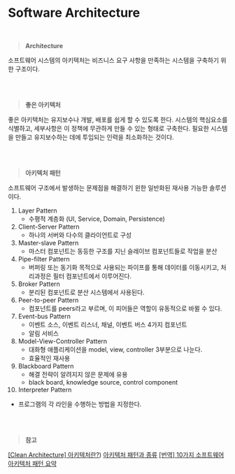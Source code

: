 # Software Architecture

<br/>

> **Architecture**

소프트웨어 시스템의 아키텍처는 비즈니스 요구 사항을 만족하는 시스템을 구축하기 위한 구조이다.

<br/><br/>

> **좋은 아키텍처**

좋은 아키텍처는 유지보수나 개발, 배포를 쉽게 할 수 있도록 한다.
시스템의 핵심요소를 식별하고, 세부사항은 이 정책에 무관하게 만들 수 있는 형태로 구축한다.
필요한 시스템을 만들고 유지보수하는 데에 투입되는 인력을 최소화하는 것이다.


<br/><br/>


> **아키텍처 패턴**

소프트웨어 구조에서 발생하는 문제점을 해결하기 윈한 일반화된 재사용 가능한 솔루션이다.

1. Layer Pattern
   - 수평적 계층화 (UI, Service, Domain, Persistence)
2. Client-Server Pattern
   - 하나의 서버와 다수의 클라이언트로 구성
3. Master-slave Pattern
   - 마스터 컴포넌트는 동등한 구조를 지닌 슬레이브 컴포넌트들로 작업을 분산
4. Pipe-filter Pattern
   - 버퍼링 또는 동기화 목적으로 사용되는 파이프를 통해 데이터를 이동시키고, 처리과정은 필터 컴포넌트에서 이루어진다.
5. Broker Pattern
   - 분리된 컴포넌트로 분산 시스템에서 사용된다.
6. Peer-to-peer Pattern
   - 컴포넌트를 peers라고 부르며, 이 피어들은 역할이 유동적으로 바뀔 수 있다.
7. Event-bus Pattern
   - 이벤트 소스, 이벤트 리스너, 채널, 이벤트 버스 4가지 컴포넌트
   - 알림 서비스 
8. Model-View-Controller Pattern
   - 대화형 애플리케이션을 model, view, controller 3부분으로  나눈다.
   - 효율적인 재사용
9. Blackboard Pattern
   - 해결 전략이 알려지지 않은 문제에 유용
   - black board, knowledge source, control component
10. Interpreter Pattern
   - 프로그램의 각 라인을 수행하는 방법을 지정한다.


<br/><br/>

> **참고**

[[Clean Architecture] 아키텍처란?](https://share-factory.tistory.com/28))
[아키텍처 패턴과 종류](https://the-boxer.tistory.com/26)
[[번역] 10가지 소프트웨어 아키텍처 패턴 요약](https://mingrammer.com/translation-10-common-software-architectural-patterns-in-a-nutshell/#%EC%95%84%ED%82%A4%ED%85%8D%EC%B3%90-%ED%8C%A8%ED%84%B4-%EB%B9%84%EA%B5%90)
